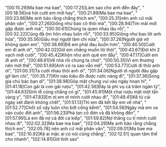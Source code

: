 "[00:15.29]Ma bae ma bae",
"[00:17.25]Làm sao cho anh đến đây",
"[00:18.56]và hỏi cưới em mới hay",
"[00:21.89]Ma bae ma bae",
"[00:23.86]Mẹ anh bảo rằng chẳng thích em",
"[00:25.31]nên anh cứ mãi phân vân",
"[00:27.26]Giống như bao cô thôi mà",
"[00:28.94]Tìm mãi mới gặp được anh mà",
"[00:30.61]Chúng ta quen nhau lâu rồi",
"[00:32.22]Cũng đã ôm hôn nhau luôn rồi",
"[00:33.95]Giống như bao lời anh hứa",
"[00:35.56]Giấu mọi người làm chi nữa",
"[00:37.26]Người giả vờ không quen em",
"[00:38.69]Để em phải đau buồn hơn",
"[00:40.50]Cưới em đi anh ơi",
"[00:42.02]Giờ em chẳng muốn lôi thôi",
"[00:43.67]Đợi khi 2 vạch mới cưới",
"[00:45.42]Khôn như anh quê em đầy",
"[00:47.17]Cưới em đi anh ơi",
"[00:48.61]Về nhà rồi chúng ta chơi",
"[00:50.35]Vì em thương nên mới thế",
"[00:51.69]Anh có ra sao vẫn mê",
"[00:53.77]Cưới đi thôi anh ơi",
"[01:00.31]Ta cưới nhau thôi anh ơi",
"[01:34.06]Người ơi người đâu gặp gỡ làm chi",
"[01:35.77]Khi nào kiệu đỏ được rước nàng đi",
"[01:37.36]Song gia chú bác bạn dì",
"[01:38.98]Góp mặt chung vui vào ngày hoan hỉ",
"[01:41.18]Con gái là con gái rượu",
"[01:42.56]Đây là phi vụ cả trăm ngàn tỷ",
"[01:44.63]Sính lễ cũng chẳng có gì",
"[01:45.91]Một chai rượu mật một tấn vàng y",
"[01:47.83]Em ơi em ơi mình cưới nhau đi",
"[01:49.41]Kể từ cái ngày sét đánh không chết",
"[01:51.13]Thì em đã kết lấy em về nhà",
"[01:52.77]Chốt sổ vậy luôn cho bớt cồng kềnh",
"[01:54.56]Ngày mà em va vào cuộc đời anh",
"[01:56.23]Phá tan cô đơn và đã không đền",
"[01:57.99]Là em đã nợ cả đời cả kiếp",
"[01:59.82]Nợ thằng cu tí mình cưới nhau đi",
"[02:02.32]Ma bae ma bae",
"[02:04.29]Mẹ anh bảo rằng chẳng thích em",
"[02:05.78] nên anh cứ mãi phân vân",
"[02:09.01]Ma bae ma bae",
"[02:10.92]Kệ ai mặc ai có nói cũng chẳng",
"[02:12.51] quan tâm thế cho nhanh",
"[02:14.81]Giờ tính sao"
